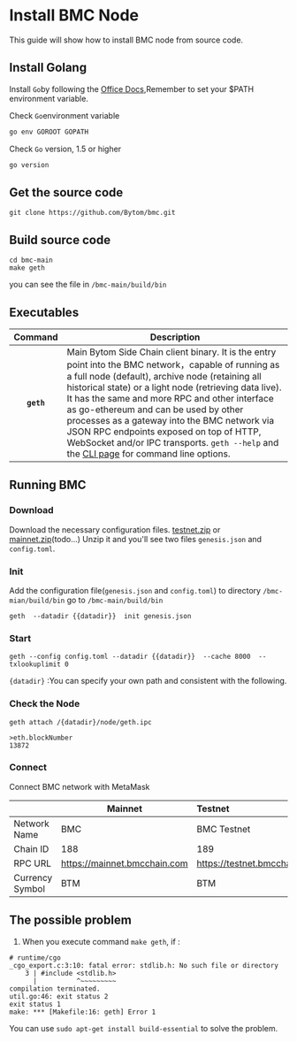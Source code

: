 # Install BMC Node

This guide will show how to install BMC node from source code.

## Install Golang

Install `Go`by following the [Office Docs](https://go.dev/doc/install),Remember to set your $PATH environment variable.

Check `Go`environment variable

```bash
go env GOROOT GOPATH
```

Check  `Go` version, 1.5 or higher

```bash
go version
```

## Get the source code

```shell
git clone https://github.com/Bytom/bmc.git
```

## Build source code

```shell
cd bmc-main
make geth 
```

you can see the file in `/bmc-main/build/bin`

## Executables

|  Command   | Description                                                  |
| :--------: | ------------------------------------------------------------ |
| **`geth`** | Main Bytom Side Chain client binary. It is the entry point into the BMC network，capable of running as a full node (default), archive node (retaining all historical state) or a light node (retrieving data live). It has the same and more RPC and other interface as go-ethereum and can be used by other processes as a gateway into the BMC network via JSON RPC endpoints exposed on top of HTTP, WebSocket and/or IPC transports. `geth --help` and the [CLI page](https://geth.ethereum.org/docs/interface/command-line-options) for command line options. |

## Running BMC  

### Download  

Download the necessary configuration files. [testnet.zip](https://github.com/Bytom/bmc/releases/download/v.1.0.0/testnet.zip) or [mainnet.zip]()(todo...)
Unzip it and you'll see two files  `genesis.json` and `config.toml`.

### Init

Add the configuration file(`genesis.json` and `config.toml`) to directory `/bmc-mian/build/bin`
go to ```/bmc-main/build/bin``` 

```shell
geth  --datadir {{datadir}}  init genesis.json
```

### Start

```shell
geth --config config.toml --datadir {{datadir}}  --cache 8000  --txlookuplimit 0
```
`{datadir}` :You can specify your own path and consistent with the following.

### Check the Node

```shell
geth attach /{datadir}/node/geth.ipc

>eth.blockNumber
13872
```

### Connect
Connect BMC network with MetaMask

|                 | Mainnet                      | Testnet                      |
|:----------------|------------------------------|:-----------------------------|
| Network Name    | BMC                          | BMC Testnet                  |
| Chain ID        | 188                          | 189                          |
| RPC URL         | https://mainnet.bmcchain.com | https://testnet.bmcchain.com |
| Currency Symbol | BTM                          | BTM                          |

##  The possible problem

1. When you execute command `make geth`, if :

```
# runtime/cgo
_cgo_export.c:3:10: fatal error: stdlib.h: No such file or directory
    3 | #include <stdlib.h>
      |          ^~~~~~~~~~
compilation terminated.
util.go:46: exit status 2
exit status 1
make: *** [Makefile:16: geth] Error 1
```

You can use `sudo apt-get install build-essential` to  solve the problem.

